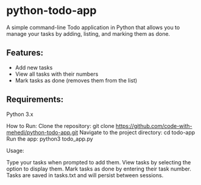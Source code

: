 # python-todo-app

A simple command-line Todo application in Python that allows you to manage your tasks by adding, listing, and marking them as done.

## Features:
- Add new tasks
- View all tasks with their numbers
- Mark tasks as done (removes them from the list)
## Requirements:
Python 3.x

How to Run:
Clone the repository:
git clone https://github.com/code-with-mehedi/python-todo-app.git
Navigate to the project directory:
cd todo-app
Run the app:
python3 todo_app.py

Usage:

Type your tasks when prompted to add them.
View tasks by selecting the option to display them.
Mark tasks as done by entering their task number.
Tasks are saved in tasks.txt and will persist between sessions.
